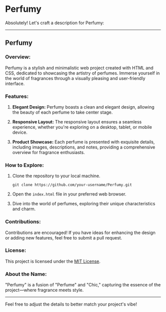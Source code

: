 # Perfumy
Absolutely! Let's craft a description for Perfumy:

---

## Perfumy

### Overview:

Perfumy is a stylish and minimalistic web project created with HTML and CSS, dedicated to showcasing the artistry of perfumes. Immerse yourself in the world of fragrances through a visually pleasing and user-friendly interface.

### Features:

1. **Elegant Design:** Perfumy boasts a clean and elegant design, allowing the beauty of each perfume to take center stage.

2. **Responsive Layout:** The responsive layout ensures a seamless experience, whether you're exploring on a desktop, tablet, or mobile device.

3. **Product Showcase:** Each perfume is presented with exquisite details, including images, descriptions, and notes, providing a comprehensive overview for fragrance enthusiasts.

### How to Explore:

1. Clone the repository to your local machine.
   ```
   git clone https://github.com/your-username/Perfumy.git
   ```

2. Open the `index.html` file in your preferred web browser.

3. Dive into the world of perfumes, exploring their unique characteristics and charm.

### Contributions:

Contributions are encouraged! If you have ideas for enhancing the design or adding new features, feel free to submit a pull request.

### License:

This project is licensed under the [MIT License](LICENSE.md).

### About the Name:

"Perfumy" is a fusion of "Perfume" and "Chic," capturing the essence of the project—where fragrance meets style.

---

Feel free to adjust the details to better match your project's vibe!
